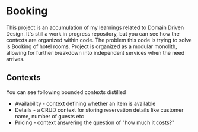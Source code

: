 # Booking

This project is an accumulation of my learnings related to Domain Driven Design. It's still a work in progress repository, but you can see how the contexts are organized within code. 
The problem this code is trying to solve is Booking of hotel rooms.
Project is organized as a modular monolith, allowing for further breakdown into independent services when the need arrives.

## Contexts
You can see following bounded contexts distilled
* Availability - context defining whether an item is available
* Details - a CRUD context for storing reservation details like customer name, number of guests etc
* Pricing - context answering the question of "how much it costs?"


